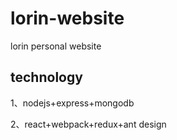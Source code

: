 # lorin-website
lorin personal website
## technology

  1、nodejs+express+mongodb

  2、react+webpack+redux+ant design

